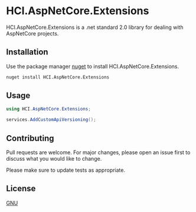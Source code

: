 # HCI.AspNetCore.Extensions

HCI.AspNetCore.Extensions is a .net standard 2.0 library for dealing with AspNetCore projects.

## Installation

Use the package manager [nuget](https://nuget.org) to install HCI.AspNetCore.Extensions.

```bash
nuget install HCI.AspNetCore.Extensions
```

## Usage

```csharp
using HCI.AspNetCore.Extensions;

services.AddCustomApiVersioning();
```

## Contributing
Pull requests are welcome. For major changes, please open an issue first to discuss what you would like to change.

Please make sure to update tests as appropriate.

## License
[GNU](https://choosealicense.com/licenses/gpl-3.0/)
